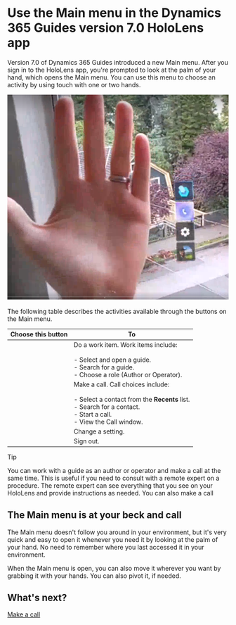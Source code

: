 

# Use the Main menu in the Dynamics 365 Guides version 7.0 HoloLens app

Version 7.0 of Dynamics 365 Guides introduced a new Main menu. After you sign in to the HoloLens app, you're prompted to look at the palm of your hand, which opens the Main menu. You can use this menu to choose an activity by using touch with one or two hands.

![Screen shot of hand and Main menu.](media/main-menu.PNG "Screen shot of hand and Main menu")

The following table describes the activities available through the buttons on the Main menu.

|Choose this button|To|
|--------|-------------------------------------------------------------------------------------------------|
||Do a work item. Work items include:<br><br>- Select and open a guide.<br>- Search for a guide.<br>- Choose a role (Author or Operator).|
||Make a call. Call choices include:<br><br>- Select a contact from the **Recents** list.<br>- Search for a contact.<br>- Start a call.<br>- View the Call window.|
||Change a setting.|
|| Sign out.|

> [!TIP]
> You can work with a guide as an author or operator and make a call at the same time. This is useful if you need to consult with a remote expert on a procedure. The remote expert can see everything that you see on your HoloLens and provide instructions as needed. You can also make a call 

## The Main menu is at your beck and call

The Main menu doesn't follow you around in your environment, but it's very quick and easy to open it whenever you need it by looking at the palm of your hand. No need to remember where you last accessed it in your environment. 

When the Main menu is open, you can also move it wherever you want by grabbing it with your hands. You can also pivot it, if needed. 

## What's next?

[Make a call](make-call.md)
